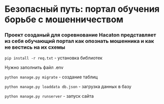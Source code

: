 # Безопасный путь: портал обучения борьбе с мошенничеством

### Проект созданый для соревнование Hacaton представляет из себя обучающий портал как опознать мошенника и как не вестись на их схемы

`pip install -r req.txt` - установка библиотек

Нужно заполнить файл .env

`python manage.py migrate` - создание таблиц

`python manage.py loaddata db.json` - загрузка данных в базу

`python manage.py runserver` - запуск сайта
